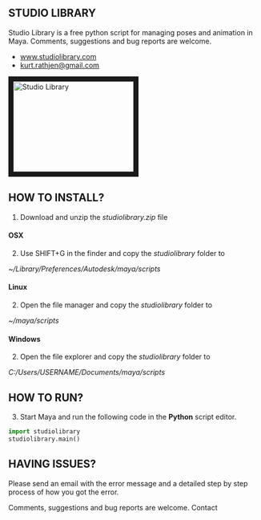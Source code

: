 ## STUDIO LIBRARY

Studio Library is a free python script for managing
poses and animation in Maya.
Comments, suggestions
and bug reports are welcome.

* www.studiolibrary.com
* kurt.rathjen@gmail.com

<a href="http://www.youtube.com/watch?feature=player_embedded&v=CJvxlGpYc1o
" target="_blank"><img src="http://img.youtube.com/vi/CJvxlGpYc1o/0.jpg"
alt="Studio Library" width="240" height="180" border="10" /></a>


## HOW TO INSTALL?

1. Download and unzip the *studiolibrary.zip* file

#### OSX
2. Use SHIFT+G in the finder and copy the *studiolibrary* folder to

*~/Library/Preferences/Autodesk/maya/scripts*

#### Linux
2. Open the file manager and copy the *studiolibrary* folder to

*~/maya/scripts*

#### Windows
2. Open the file explorer and copy the *studiolibrary* folder to

*C:/Users/USERNAME/Documents/maya/scripts*


## HOW TO RUN?

3. Start Maya and run the following code in the **Python** script editor.

```python
import studiolibrary
studiolibrary.main()
```


## HAVING ISSUES?

Please send an email with the error message and a detailed step by step process of how you got the error.

Comments, suggestions and bug reports are welcome. Contact
